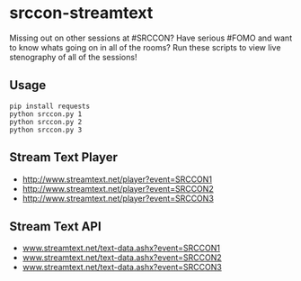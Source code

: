 srccon-streamtext
=================

Missing out on other sessions at #SRCCON? Have serious #FOMO and want to know whats going on in all of the rooms? Run these scripts to view live stenography of all of the sessions!

## Usage

```
pip install requests
python srccon.py 1
python srccon.py 2
python srccon.py 3
```

## Stream Text Player

- http://www.streamtext.net/player?event=SRCCON1
- http://www.streamtext.net/player?event=SRCCON2
- http://www.streamtext.net/player?event=SRCCON3

## Stream Text API

- www.streamtext.net/text-data.ashx?event=SRCCON1
- www.streamtext.net/text-data.ashx?event=SRCCON2
- www.streamtext.net/text-data.ashx?event=SRCCON3
